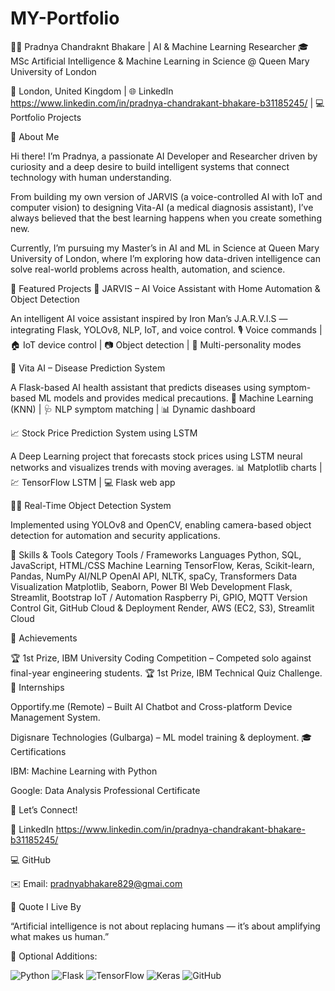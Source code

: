 # MY-Portfolio
👩‍💻 Pradnya Chandraknt Bhakare | AI & Machine Learning Researcher
🎓 MSc Artificial Intelligence & Machine Learning in Science @ Queen Mary University of London

📍 London, United Kingdom | 🌐 LinkedIn https://www.linkedin.com/in/pradnya-chandrakant-bhakare-b31185245/
 | 💻 Portfolio Projects

🧠 About Me

Hi there! I’m Pradnya, a passionate AI Developer and Researcher driven by curiosity and a deep desire to build intelligent systems that connect technology with human understanding.

From building my own version of JARVIS (a voice-controlled AI with IoT and computer vision) to designing Vita-AI (a medical diagnosis assistant), I’ve always believed that the best learning happens when you create something new.

Currently, I’m pursuing my Master’s in AI and ML in Science at Queen Mary University of London, where I’m exploring how data-driven intelligence can solve real-world problems across health, automation, and science.

🧩 Featured Projects
🧠 JARVIS – AI Voice Assistant with Home Automation & Object Detection

An intelligent AI voice assistant inspired by Iron Man’s J.A.R.V.I.S — integrating Flask, YOLOv8, NLP, IoT, and voice control.
🎙 Voice commands | 🏠 IoT device control | 📷 Object detection | 🧩 Multi-personality modes

💊 Vita AI – Disease Prediction System

A Flask-based AI health assistant that predicts diseases using symptom-based ML models and provides medical precautions.
🧬 Machine Learning (KNN) | 🩺 NLP symptom matching | 📊 Dynamic dashboard

📈 Stock Price Prediction System using LSTM

A Deep Learning project that forecasts stock prices using LSTM neural networks and visualizes trends with moving averages.
📊 Matplotlib charts | 💹 TensorFlow LSTM | 💻 Flask web app

🧍‍♀️ Real-Time Object Detection System

Implemented using YOLOv8 and OpenCV, enabling camera-based object detection for automation and security applications.

🚀 Skills & Tools
Category	Tools / Frameworks
Languages	Python, SQL, JavaScript, HTML/CSS
Machine Learning	TensorFlow, Keras, Scikit-learn, Pandas, NumPy
AI/NLP	OpenAI API, NLTK, spaCy, Transformers
Data Visualization	Matplotlib, Seaborn, Power BI
Web Development	Flask, Streamlit, Bootstrap
IoT / Automation	Raspberry Pi, GPIO, MQTT
Version Control	Git, GitHub
Cloud & Deployment	Render, AWS (EC2, S3), Streamlit Cloud

🎯 Achievements

🏆 1st Prize, IBM University Coding Competition – Competed solo against final-year engineering students.
🏆 1st Prize, IBM Technical Quiz Challenge.
💼 Internships

Opportify.me (Remote) – Built AI Chatbot and Cross-platform Device Management System.

Digisnare Technologies (Gulbarga) – ML model training & deployment.
🎓 Certifications

IBM: Machine Learning with Python

Google: Data Analysis Professional Certificate

💬 Let’s Connect!

💼 LinkedIn https://www.linkedin.com/in/pradnya-chandrakant-bhakare-b31185245/

💻 GitHub

✉️ Email: pradnyabhakare829@gmai.com

🌟 Quote I Live By

“Artificial intelligence is not about replacing humans — it’s about amplifying what makes us human.”

🧩 Optional Additions:

![Python](https://img.shields.io/badge/Python-3.x-blue)
![Flask](https://img.shields.io/badge/Flask-Web%20Framework-green)
![TensorFlow](https://img.shields.io/badge/TensorFlow-ML-orange)
![Keras](https://img.shields.io/badge/Keras-DL-red)
![GitHub](https://img.shields.io/badge/GitHub-Portfolio-black)
